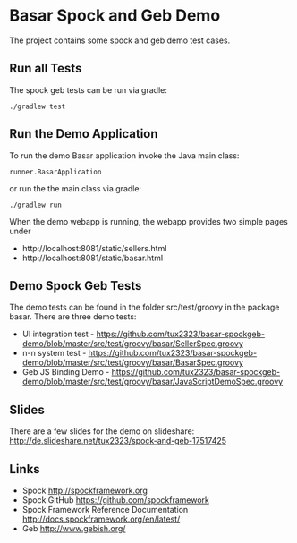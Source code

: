 # Basar Spock and Geb Demo

The project contains some spock and geb demo test cases.

## Run all Tests

The spock geb tests can be run via gradle:

	./gradlew test

## Run the Demo Application

To run the demo Basar application invoke the Java main class:
	
	runner.BasarApplication
	
or run the the main class via gradle:

	./gradlew run
	
When the demo webapp is running, the webapp provides two simple pages under
 - http://localhost:8081/static/sellers.html
 - http://localhost:8081/static/basar.html
 
## Demo Spock Geb Tests

The demo tests can be found in the folder src/test/groovy in the package basar.
There are three demo tests:
 - UI integration test - https://github.com/tux2323/basar-spockgeb-demo/blob/master/src/test/groovy/basar/SellerSpec.groovy
 - n-n system test - https://github.com/tux2323/basar-spockgeb-demo/blob/master/src/test/groovy/basar/BasarSpec.groovy
 - Geb JS Binding Demo - https://github.com/tux2323/basar-spockgeb-demo/blob/master/src/test/groovy/basar/JavaScriptDemoSpec.groovy  

## Slides

There are a few slides for the demo on slideshare:
http://de.slideshare.net/tux2323/spock-and-geb-17517425
 
## Links

- Spock
  http://spockframework.org
- Spock GitHub
  https://github.com/spockframework
- Spock Framework Reference Documentation
  http://docs.spockframework.org/en/latest/
- Geb
  http://www.gebish.org/
